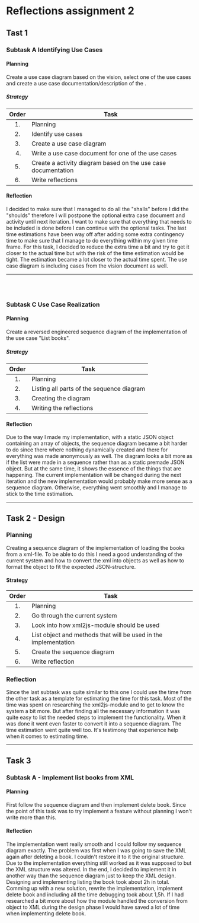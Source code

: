 # Reflections assignment 2
## Tast 1
### Subtask A Identifying Use Cases
#### Planning
Create a use case diagram based on the vision, select one of the use cases and create a use case documentation/description of the .

##### Strategy
| Order | Task                                                                                                                   |
| :---: | ---                                                                                                                    |
| 1.    | Planning                                                                                                               |
| 2.    | Identify use cases                                                                                                     |
| 3.    | Create a use case diagram                                                                                              |
| 4.    | Write a use case document for one of the use cases                                                                     |
| 5.    | Create a activity diagram based on the use case documentation                                                          |
| 6.    | Write reflections                                                                                                      |

#### Reflection
I decided to make sure that I managed to do all the "shalls" before I did the "shoulds" therefore I will postpone the optional extra case document and activity until next iteration. I want to make sure that everything that needs to be included is done before I can continue with the optional tasks. The last time estimations have been way off after adding some extra contingency time to make sure that I manage to do everything within my given time frame. For this task, I decided to reduce the extra time a bit and try to get it closer to the actual time but with the risk of the time estimation would be tight. The estimation became a lot closer to the actual time spent. The use case diagram is including cases from the vision document as well.

___
<br><br>

### Subtask C Use Case Realization
#### Planning
Create a reversed engineered sequence diagram of the implementation of the use case "List books". 

##### Strategy
| Order | Task                                                                                                                   |
| :---: | ---                                                                                                                    |
| 1.    | Planning                                                                                                               |
| 2.    | Listing all parts of the sequence diagram                                                                              |
| 3.    | Creating the diagram                                                                                                   |
| 4.    | Writing the reflections                                                                                                |

#### Reflection
Due to the way I made my implementation, with a static JSON object containing an array of objects, the sequence diagram became a bit harder to do since there where nothing dynamically created and there for everything was made anonymously as well. The diagram looks a bit more as if the list were made in a sequence rather than as a static premade JSON object. But at the same time, it shows the essence of the things that are happening. The current implementation will be changed during the next iteration and the new implementation would probably make more sense as a sequence diagram. Otherwise, everything went smoothly and I manage to stick to the time estimation.
___

## Task 2 - Design
### Planning
Creating a sequence diagram of the implementation of loading the books from a xml-file. To be able to do this I need a good understanding of the current system and how to convert the xml into objects as well as how to format the object to fit the expected JSON-structure.

#### Strategy
| Order | Task                                                                                                                   |
| :---: | ---                                                                                                                    |
| 1.    | Planning                                                                                                               |
| 2.    | Go through the current system                                                                                          |
| 3.    | Look into how xml2js-module should be used                                                                             |
| 4.    | List object and methods that will be used in the implementation                                                        |
| 5.    | Create the sequence diagram                                                                                            |
| 6.    | Write reflection                                                                                                       |

### Reflection
Since the last subtask was quite similar to this one I could use the time from the other task as a template for estimating the time for this task. Most of the time was spent on researching the xml2js-module and to get to know the system a bit more. But after finding all the necessary information it was quite easy to list the needed steps to implement the functionality. When it was done it went even faster to convert it into a sequence diagram. The time estimation went quite well too. It's testimony that experience help when it comes to estimating time.
___

## Task 3
### Subtask A - Implement list books from XML
#### Planning
First follow the sequence diagram and then implement delete book. Since the point of this task was to try implement a feature without planning I won't write more than this.


#### Reflection
The implementation went really smooth and I could follow my sequence diagram exactly. The problem was first when I was going to save the XML again after deleting a book. I couldn't restore it to it the original structure. Due to the implementation everything still worked as it was supposed to but the XML structure was altered. In the end, I decided to implement it in another way than the sequence diagram just to keep the XML design. Designing and implementing listing the book took about 2h in total. Comming up with a new solution, rewrite the implementation, implement delete book and including all the time debugging took about 1,5h. If I had researched a bit more about how the module handled the conversion from object to XML during the design phase I would have saved a lot of time when implementing delete book.
